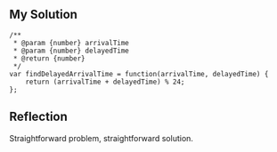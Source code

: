 ## My Solution

```
/**
 * @param {number} arrivalTime
 * @param {number} delayedTime
 * @return {number}
 */
var findDelayedArrivalTime = function(arrivalTime, delayedTime) {
    return (arrivalTime + delayedTime) % 24;
};
```

## Reflection

Straightforward problem, straightforward solution.

